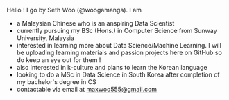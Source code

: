 Hello ! I go by Seth Woo (@woogamanga). I am
- a Malaysian Chinese who is an anspiring Data Scientist 
- currently pursuing my BSc (Hons.) in Computer Science from Sunway University, Malaysia
- interested in learning more about Data Science/Machine Learning. I will be uploading learning materials and passion projects here on GitHub so do keep an eye out for them !
- also interested in k-culture and plans to learn the Korean language
- looking to do a MSc in Data Science in South Korea after completion of my bachelor's degree in CS
- contactable via email at maxwoo555@gmail.com

<!---
woogamanga/woogamanga is a ✨ special ✨ repository because its `README.md` (this file) appears on your GitHub profile.
You can click the Preview link to take a look at your changes.
--->
